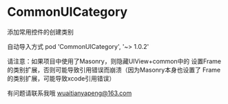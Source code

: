 # CommonUICategory
添加常用控件的创建类别  

自动导入方式 pod 'CommonUICategory', '~> 1.0.2'

请注意：如果项目中使用了Masonry，则隐藏UIView+common中的  设置Frame  的类别扩展，否则可能导致引用错误而崩溃（因为Masonry本身也设置了 Frame  的类别扩展，可能导致xcode引用错误）  

有问题请联系我哦 wuaitianyapeng@163.com
